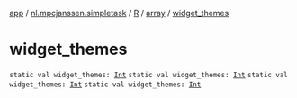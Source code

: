 [app](../../../index.md) / [nl.mpcjanssen.simpletask](../../index.md) / [R](../index.md) / [array](index.md) / [widget_themes](.)

# widget_themes

`static val widget_themes: `[`Int`](https://kotlinlang.org/api/latest/jvm/stdlib/kotlin/-int/index.html)
`static val widget_themes: `[`Int`](https://kotlinlang.org/api/latest/jvm/stdlib/kotlin/-int/index.html)
`static val widget_themes: `[`Int`](https://kotlinlang.org/api/latest/jvm/stdlib/kotlin/-int/index.html)
`static val widget_themes: `[`Int`](https://kotlinlang.org/api/latest/jvm/stdlib/kotlin/-int/index.html)